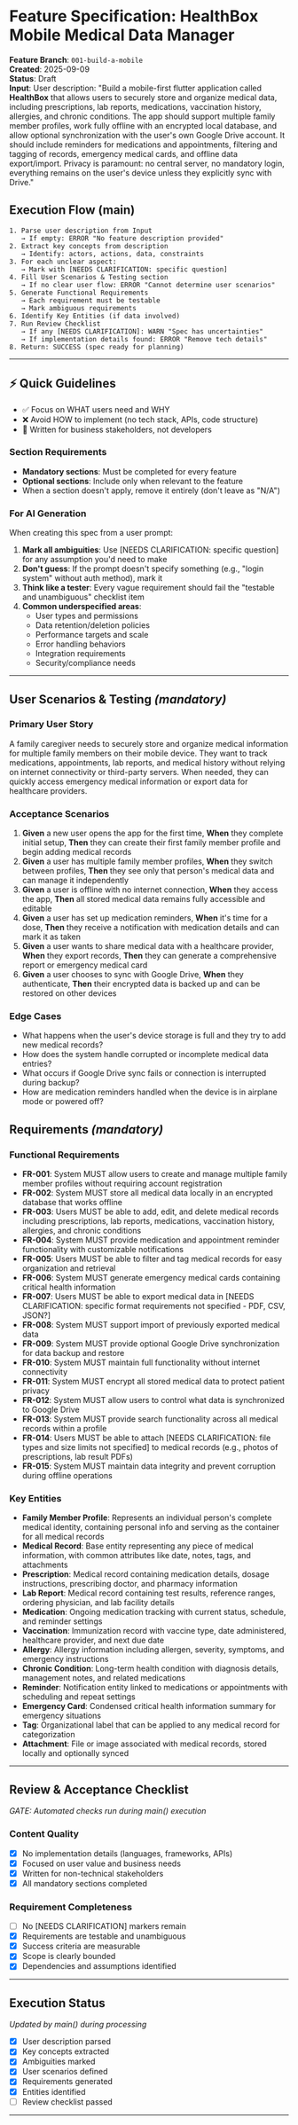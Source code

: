 # Feature Specification: HealthBox Mobile Medical Data Manager

**Feature Branch**: `001-build-a-mobile`  
**Created**: 2025-09-09  
**Status**: Draft  
**Input**: User description: "Build a mobile-first flutter application called **HealthBox** that allows users to securely store and organize medical data, including prescriptions, lab reports, medications, vaccination history, allergies, and chronic conditions. The app should support multiple family member profiles, work fully offline with an encrypted local database, and allow optional synchronization with the user's own Google Drive account. It should include reminders for medications and appointments, filtering and tagging of records, emergency medical cards, and offline data export/import. Privacy is paramount: no central server, no mandatory login, everything remains on the user's device unless they explicitly sync with Drive."

## Execution Flow (main)
```
1. Parse user description from Input
   → If empty: ERROR "No feature description provided"
2. Extract key concepts from description
   → Identify: actors, actions, data, constraints
3. For each unclear aspect:
   → Mark with [NEEDS CLARIFICATION: specific question]
4. Fill User Scenarios & Testing section
   → If no clear user flow: ERROR "Cannot determine user scenarios"
5. Generate Functional Requirements
   → Each requirement must be testable
   → Mark ambiguous requirements
6. Identify Key Entities (if data involved)
7. Run Review Checklist
   → If any [NEEDS CLARIFICATION]: WARN "Spec has uncertainties"
   → If implementation details found: ERROR "Remove tech details"
8. Return: SUCCESS (spec ready for planning)
```

---

## ⚡ Quick Guidelines
- ✅ Focus on WHAT users need and WHY
- ❌ Avoid HOW to implement (no tech stack, APIs, code structure)
- 👥 Written for business stakeholders, not developers

### Section Requirements
- **Mandatory sections**: Must be completed for every feature
- **Optional sections**: Include only when relevant to the feature
- When a section doesn't apply, remove it entirely (don't leave as "N/A")

### For AI Generation
When creating this spec from a user prompt:
1. **Mark all ambiguities**: Use [NEEDS CLARIFICATION: specific question] for any assumption you'd need to make
2. **Don't guess**: If the prompt doesn't specify something (e.g., "login system" without auth method), mark it
3. **Think like a tester**: Every vague requirement should fail the "testable and unambiguous" checklist item
4. **Common underspecified areas**:
   - User types and permissions
   - Data retention/deletion policies  
   - Performance targets and scale
   - Error handling behaviors
   - Integration requirements
   - Security/compliance needs

---

## User Scenarios & Testing *(mandatory)*

### Primary User Story
A family caregiver needs to securely store and organize medical information for multiple family members on their mobile device. They want to track medications, appointments, lab reports, and medical history without relying on internet connectivity or third-party servers. When needed, they can quickly access emergency medical information or export data for healthcare providers.

### Acceptance Scenarios
1. **Given** a new user opens the app for the first time, **When** they complete initial setup, **Then** they can create their first family member profile and begin adding medical records
2. **Given** a user has multiple family member profiles, **When** they switch between profiles, **Then** they see only that person's medical data and can manage it independently
3. **Given** a user is offline with no internet connection, **When** they access the app, **Then** all stored medical data remains fully accessible and editable
4. **Given** a user has set up medication reminders, **When** it's time for a dose, **Then** they receive a notification with medication details and can mark it as taken
5. **Given** a user wants to share medical data with a healthcare provider, **When** they export records, **Then** they can generate a comprehensive report or emergency medical card
6. **Given** a user chooses to sync with Google Drive, **When** they authenticate, **Then** their encrypted data is backed up and can be restored on other devices

### Edge Cases
- What happens when the user's device storage is full and they try to add new medical records?
- How does the system handle corrupted or incomplete medical data entries?
- What occurs if Google Drive sync fails or connection is interrupted during backup?
- How are medication reminders handled when the device is in airplane mode or powered off?

## Requirements *(mandatory)*

### Functional Requirements
- **FR-001**: System MUST allow users to create and manage multiple family member profiles without requiring account registration
- **FR-002**: System MUST store all medical data locally in an encrypted database that works offline
- **FR-003**: Users MUST be able to add, edit, and delete medical records including prescriptions, lab reports, medications, vaccination history, allergies, and chronic conditions
- **FR-004**: System MUST provide medication and appointment reminder functionality with customizable notifications
- **FR-005**: Users MUST be able to filter and tag medical records for easy organization and retrieval
- **FR-006**: System MUST generate emergency medical cards containing critical health information
- **FR-007**: Users MUST be able to export medical data in [NEEDS CLARIFICATION: specific format requirements not specified - PDF, CSV, JSON?]
- **FR-008**: System MUST support import of previously exported medical data
- **FR-009**: System MUST provide optional Google Drive synchronization for data backup and restore
- **FR-010**: System MUST maintain full functionality without internet connectivity
- **FR-011**: System MUST encrypt all stored medical data to protect patient privacy
- **FR-012**: System MUST allow users to control what data is synchronized to Google Drive
- **FR-013**: System MUST provide search functionality across all medical records within a profile
- **FR-014**: Users MUST be able to attach [NEEDS CLARIFICATION: file types and size limits not specified] to medical records (e.g., photos of prescriptions, lab result PDFs)
- **FR-015**: System MUST maintain data integrity and prevent corruption during offline operations

### Key Entities
- **Family Member Profile**: Represents an individual person's complete medical identity, containing personal info and serving as the container for all medical records
- **Medical Record**: Base entity representing any piece of medical information, with common attributes like date, notes, tags, and attachments
- **Prescription**: Medical record containing medication details, dosage instructions, prescribing doctor, and pharmacy information
- **Lab Report**: Medical record containing test results, reference ranges, ordering physician, and lab facility details
- **Medication**: Ongoing medication tracking with current status, schedule, and reminder settings
- **Vaccination**: Immunization record with vaccine type, date administered, healthcare provider, and next due date
- **Allergy**: Allergy information including allergen, severity, symptoms, and emergency instructions
- **Chronic Condition**: Long-term health condition with diagnosis details, management notes, and related medications
- **Reminder**: Notification entity linked to medications or appointments with scheduling and repeat settings
- **Emergency Card**: Condensed critical health information summary for emergency situations
- **Tag**: Organizational label that can be applied to any medical record for categorization
- **Attachment**: File or image associated with medical records, stored locally and optionally synced

---

## Review & Acceptance Checklist
*GATE: Automated checks run during main() execution*

### Content Quality
- [x] No implementation details (languages, frameworks, APIs)
- [x] Focused on user value and business needs
- [x] Written for non-technical stakeholders
- [x] All mandatory sections completed

### Requirement Completeness
- [ ] No [NEEDS CLARIFICATION] markers remain
- [x] Requirements are testable and unambiguous  
- [x] Success criteria are measurable
- [x] Scope is clearly bounded
- [x] Dependencies and assumptions identified

---

## Execution Status
*Updated by main() during processing*

- [x] User description parsed
- [x] Key concepts extracted
- [x] Ambiguities marked
- [x] User scenarios defined
- [x] Requirements generated
- [x] Entities identified
- [ ] Review checklist passed

---
